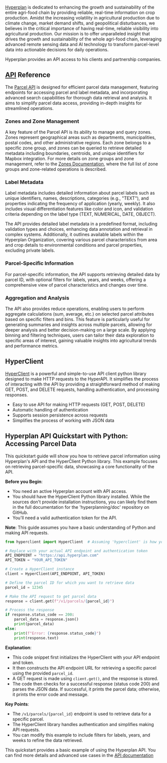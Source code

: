 [Hyperplan](https://www.hyperplan.fr) is dedicated to enhancing the growth and sustainability of the entire agri-food chain by providing reliable, real-time information on crop production. Amidst the increasing volatility in agricultural production due to climate change, market demand shifts, and geopolitical disturbances, we believes in the critical importance of having real-time, reliable visibility into agricultural production. Our mission is to offer unparalleled insight that drives the growth and sustainability of the whole agri-food chain, leveraging advanced remote sensing data and AI technology to transform parcel-level data into actionable decisions for daily operations.

Hyperplan provides an API access to his clients and partnership companies.

## [API](./docs/api_reference.md) Reference
The [Parcel API](./docs/api_reference.md) is designed for efficient parcel data management, featuring endpoints for accessing parcel and label metadata, and incorporating advanced search capabilities for thorough data retrieval and analysis. It aims to simplify parcel data access, providing in-depth insights for streamlined operations.

### Zones and Zone Management

A key feature of the Parcel API is its ability to manage and query zones. Zones represent geographical areas such as departments, municipalities, postal codes, and other administrative regions. Each zone belongs to a specific zone group, and zones can be queried to retrieve detailed metadata including boundaries, centroids, and unique identifiers for Mapbox integration. For more details on zone groups and zone management, refer to the [Zones Documentation](./docs/zones.md), where the full list of zone groups and zone-related operations is described.

### Label Metadata

Label metadata includes detailed information about parcel labels such as unique identifiers, names, descriptions, categories (e.g., "TEXT"), and properties indicating the frequency of application (yearly, weekly). It also includes visual differentiation features like color and icon, and validation criteria depending on the label type (TEXT, NUMERICAL, DATE, OBJECT).

The API provides detailed label metadata in a predefined format, including validation types and choices, enhancing data annotation and retrieval in complex systems. Additionally, it outlines available labels within the Hyperplan Organization, covering various parcel characteristics from area and crop details to environmental conditions and parcel properties, excluding private labels.

### Parcel-Specific Information

For parcel-specific information, the API supports retrieving detailed data by parcel ID, with optional filters for labels, years, and weeks, offering a comprehensive view of parcel characteristics and changes over time.

### Aggregation and Analysis

The API also provides reduce operations, enabling users to perform aggregate calculations (sum, average, etc.) on selected parcel attributes based on specific filters and bins. This feature is particularly useful for generating summaries and insights across multiple parcels, allowing for deeper analysis and better decision-making on a large scale. By applying binning and filtering techniques, users can tailor their data exploration to specific areas of interest, gaining valuable insights into agricultural trends and performance metrics.


## HyperClient
[HyperClient](./docs/quickstart.md) is a powerful and simple-to-use API client python library designed to make HTTP requests to the HyperAPI. It simplifies the process of interacting with the API by providing a straightforward method of making GET, POST, and DELETE requests, handling authentication, and processing responses.

- Easy to use API for making HTTP requests (GET, POST, DELETE)
- Automatic handling of authentication
- Supports session persistence across requests
- Simplifies the process of working with JSON data

## Hyperplan API Quickstart with Python: Accessing Parcel Data

This quickstart guide will show you how to retrieve parcel information using Hyperplan's API and the HyperClient Python library. This example focuses on retrieving parcel-specific data, showcasing a core functionality of the API.

**Before you Begin**:

*   You need an active Hyperplan account with API access.
*   You should have the HyperClient Python library installed. While the sources don't provide installation instructions, you can likely find them in the full documentation for the 'hyperplanning/doc' repository on GitHub.
*   You'll need a valid authentication token for the API. 

**Note**: This guide assumes you have a basic understanding of Python and making API requests.

```python
from hyperclient import HyperClient  # Assuming 'hyperclient' is how you import HyperClient

# Replace with your actual API endpoint and authentication token
API_ENDPOINT = "https://api.hyperplan.com"  
API_TOKEN = "YOUR_API_TOKEN"

# Create a HyperClient instance
client = HyperClient(API_ENDPOINT, API_TOKEN)

# Define the parcel ID for which you want to retrieve data
parcel_id = 12345 

# Make the API request to get parcel data
response = client.get(f"/v1/parcels/{parcel_id}")

# Process the response
if response.status_code == 200:
    parcel_data = response.json()
    print(parcel_data)
else:
    print(f"Error: {response.status_code}")
    print(response.text) 
```

**Explanation**:

*   This code snippet first initializes the HyperClient with your API endpoint and token.
*   It then constructs the API endpoint URL for retrieving a specific parcel using the provided `parcel_id`.
*   A GET request is made using `client.get()`, and the response is stored.
*   The code then checks for a successful response (status code 200) and parses the JSON data. If successful, it prints the parcel data; otherwise, it prints the error code and message.

**Key Points**:

*   The `/v1/parcels/{parcel_id}` endpoint is used to retrieve data for a specific parcel.
*   The HyperClient library handles authentication and simplifies making API requests.
*   You can modify this example to include filters for labels, years, and weeks to refine the data retrieved.

This quickstart provides a basic example of using the Hyperplan API. You can find more details and advanced use cases in the [API documentation](./docs/api_reference.md)



